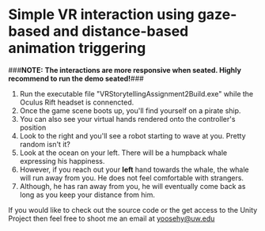 # Simple VR interaction using gaze-based and distance-based animation triggering

###**NOTE:** __The interactions are more responsive when seated. Highly recommend to run the demo seated!__###

1. Run the executable file "VRStorytellingAssignment2Build.exe" while the Oculus Rift headset is connencted.
2. Once the game scene boots up, you'll find yourself on a pirate ship. 
3. You can also see your virtual hands rendered onto the controller's position
4. Look to the right and you'll see a robot starting to wave at you. Pretty random isn't it?
5. Look at the ocean on your left. There will be a humpback whale expressing his happiness. 
6. However, if you reach out your __**left**__ hand towards the whale, the whale will run away from you. He does not feel comfortable with strangers.
7. Although, he has ran away from you, he will eventually come back as long as you keep your distance from him. 


If you would like to check out the source code or the get access to the Unity Project then feel free to shoot me an email at yoosehy@uw.edu
